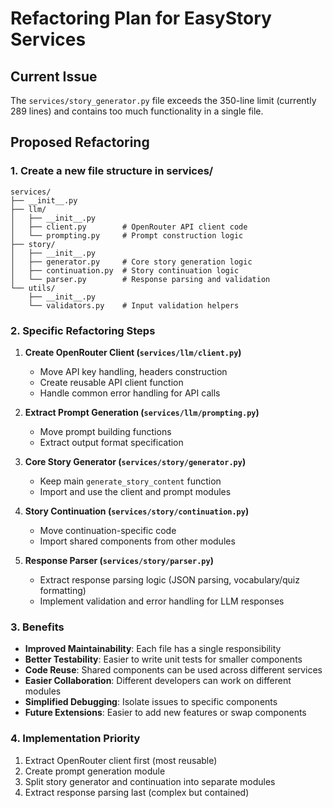 # Refactoring Plan for EasyStory Services

## Current Issue
The `services/story_generator.py` file exceeds the 350-line limit (currently 289 lines) and contains too much functionality in a single file.

## Proposed Refactoring

### 1. Create a new file structure in services/

```
services/
├── __init__.py  
├── llm/
│   ├── __init__.py
│   ├── client.py        # OpenRouter API client code
│   └── prompting.py     # Prompt construction logic
├── story/
│   ├── __init__.py
│   ├── generator.py     # Core story generation logic
│   ├── continuation.py  # Story continuation logic
│   └── parser.py        # Response parsing and validation
└── utils/
    ├── __init__.py
    └── validators.py    # Input validation helpers
```

### 2. Specific Refactoring Steps

1. **Create OpenRouter Client (`services/llm/client.py`)**
   - Move API key handling, headers construction
   - Create reusable API client function
   - Handle common error handling for API calls

2. **Extract Prompt Generation (`services/llm/prompting.py`)**
   - Move prompt building functions
   - Extract output format specification

3. **Core Story Generator (`services/story/generator.py`)**
   - Keep main `generate_story_content` function
   - Import and use the client and prompt modules

4. **Story Continuation (`services/story/continuation.py`)**
   - Move continuation-specific code
   - Import shared components from other modules

5. **Response Parser (`services/story/parser.py`)**
   - Extract response parsing logic (JSON parsing, vocabulary/quiz formatting)
   - Implement validation and error handling for LLM responses

### 3. Benefits

- **Improved Maintainability**: Each file has a single responsibility
- **Better Testability**: Easier to write unit tests for smaller components
- **Code Reuse**: Shared components can be used across different services
- **Easier Collaboration**: Different developers can work on different modules
- **Simplified Debugging**: Isolate issues to specific components
- **Future Extensions**: Easier to add new features or swap components

### 4. Implementation Priority

1. Extract OpenRouter client first (most reusable)
2. Create prompt generation module
3. Split story generator and continuation into separate modules
4. Extract response parsing last (complex but contained) 